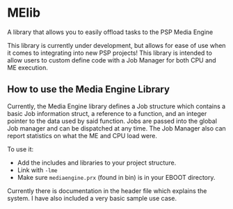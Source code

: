 # MElib
A library that allows you to easily offload tasks to the PSP Media Engine

This library is currently under development, but allows for ease of use when it comes to integrating into new PSP projects!
This library is intended to allow users to custom define code with a Job Manager for both CPU and ME execution.

## How to use the Media Engine Library

Currently, the Media Engine library defines a Job structure which contains a basic Job information struct, a reference to a function, and an integer pointer to the data used by said function. Jobs are passed into the global Job manager and can be dispatched at any time. The Job Manager also can report statistics on what the ME and CPU load were.

To use it: 
* Add the includes and libraries to your project structure.
* Link with `-lme`
* Make sure `mediaengine.prx` (found in bin) is in your EBOOT directory.

Currently there is documentation in the header file which explains the system.
I have also included a very basic sample use case.
